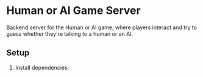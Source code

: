 # Human or AI Game Server

Backend server for the Human or AI game, where players interact and try to guess whether they're talking to a human or an AI.

## Setup

1. Install dependencies: 